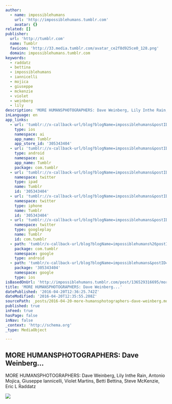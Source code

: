 ```yaml
---
author:
  - name: impossiblehumans
    url: 'http://impossiblehumans.tumblr.com'
    avatar: {}
related: []
publisher:
  url: 'http://tumblr.com'
  name: Tumblr
  favicon: 'http://33.media.tumblr.com/avatar_ce2f8d925ce0_128.png'
  domain: impossiblehumans.tumblr.com
keywords:
  - raddatz
  - bettina
  - impossiblehumans
  - iannicelli
  - mojica
  - giuseppe
  - mckenzie
  - violet
  - weinberg
  - lily
description: 'MORE HUMANSPHOTOGRAPHERS: Dave Weinberg‎, Lily Inthe Rain‎, Antonio Mojica‎, Giuseppe Iannicelli, Violet Martins, Betti Bettina‎, Steve McKenzie, Eric L Raddatz'
inLanguage: en
app_links:
  - url: 'tumblr://x-callback-url/blog?blogName=impossiblehumans&postID=136529316695'
    type: ios
    namespace: ai
    app_name: Tumblr
    app_store_id: '305343404'
  - url: 'tumblr://x-callback-url/blog?blogName=impossiblehumans&postID=136529316695'
    type: android
    namespace: ai
    app_name: Tumblr
    package: com.tumblr
  - url: 'tumblr://x-callback-url/blog?blogName=impossiblehumans&postID=136529316695&referrer=twitter-cards'
    namespace: twitter
    type: ipad
    name: Tumblr
    id: '305343404'
  - url: 'tumblr://x-callback-url/blog?blogName=impossiblehumans&postID=136529316695&referrer=twitter-cards'
    namespace: twitter
    type: iphone
    name: Tumblr
    id: '305343404'
  - url: 'tumblr://x-callback-url/blog?blogName=impossiblehumans&postID=136529316695&referrer=twitter-cards'
    namespace: twitter
    type: googleplay
    name: Tumblr
    id: com.tumblr
  - path: 'tumblr/x-callback-url/blog?blogName=impossiblehumans%26postID=136529316695'
    package: com.tumblr
    namespace: google
    type: android
  - path: 'tumblr/x-callback-url/blog?blogName=impossiblehumans&postID=136529316695'
    package: '305343404'
    namespace: google
    type: ios
isBasedOnUrl: 'http://impossiblehumans.tumblr.com/post/136529316695/more-humans-photographers-dave-weinberg-lily'
title: 'MORE HUMANSPHOTOGRAPHERS: Dave Weinberg‎...'
datePublished: '2016-04-20T12:36:25.742Z'
dateModified: '2016-04-20T12:35:55.208Z'
sourcePath: _posts/2016-04-20-more-humansphotographers-dave-weinberg.md
published: true
inFeed: true
hasPage: false
inNav: false
_context: 'http://schema.org'
_type: MediaObject

---
```

<article style=""><h1>MORE HUMANSPHOTOGRAPHERS: Dave Weinberg‎...</h1><p>MORE HUMANSPHOTOGRAPHERS: Dave Weinberg‎, Lily Inthe Rain‎, Antonio Mojica‎, Giuseppe Iannicelli, Violet Martins, Betti Bettina‎, Steve McKenzie, Eric L Raddatz</p><img src="http://40.media.tumblr.com/5213362379d260a4be32ca0d9ec0ac93/tumblr_o0dnojlk4y1uf13h7o1_500.jpg" /></article>